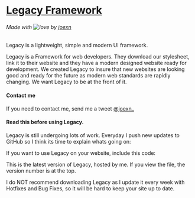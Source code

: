 # [Legacy Framework](https://legacy-framework.com)
###### Made with ![love](https://legacy-framework.com/Heart.png) by [joexn](https://twitter.com/@joexn_)

Legacy is a lightweight, simple and modern UI framework.

Legacy is a Framework for web developers. They download our stylesheet, link it to their website and they have a modern designed website ready for development.
We created Legacy to insure that new websites are looking good and ready for the future as modern web standards are rapidly changing. We want Legacy to be at the front of it.


#### Contact me

If you need to contact me, send me a tweet [@joexn_](https://twitter.com/@joexn_)

#### Read this before using Legacy.

Legacy is still undergoing lots of work. Everyday I push new updates to GitHub so I think its time to explain whats going on:

If you want to use Legacy on your website, include this code:

<link rel="stylesheet" type="text/css" href="https://legacy-framework.com/Legacy-Latest.css">

This is the latest version of Legacy, hosted by me. If you view the file, the version number is at the top.

I do NOT recommend downloading Legacy as I update it every week with Hotfixes and Bug Fixes, so it will be hard to keep your site up to date.